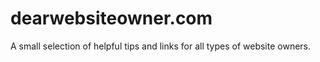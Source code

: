 # dearwebsiteowner.com
A small selection of helpful tips and links for all types of website owners.
